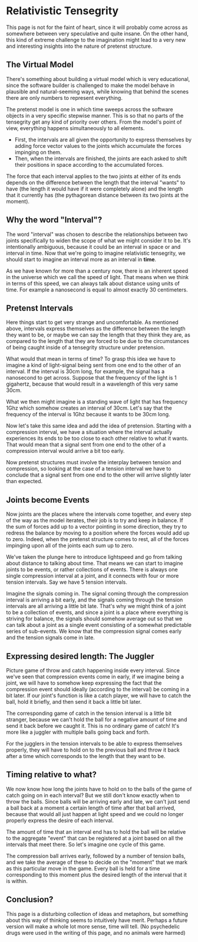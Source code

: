 # Relativistic Tensegrity

This page is not for the faint of heart, since it will probably come across as somewhere between very speculative and quite insane. On the other hand, this kind of extreme challenge to the imagination might lead to a very new and interesting insights into the nature of pretenst structure.


## The Virtual Model

There's something about building a virtual model which is very educational, since the software builder is challenged to make the model behave in plausible and natural-seeming ways, while knowing that behind the scenes there are only numbers to represent everything.

The pretenst model is one in which time sweeps across the software objects in a very specific stepwise manner. This is so that no parts of the tensegrity get any kind of priority over others. From the model's point of view, everything happens simultaneously to all elements.

* First, the intervals are all given the opportunity to express themselves by adding force vector values to the joints which accumulate the forces impinging on them. 
* Then, when the intervals are finished, the joints are each asked to shift their positions in space according to the accumulated forces.

The force that each interval applies to the two joints at either of its ends depends on the difference between the length that the interval "wants" to have (the length it would have if it were completely alone) and the length that it currently has (the pythagorean distance between its two joints at the moment).

## Why the word "Interval"?

The word "interval" was chosen to describe the relationships between two joints specifically to widen the scope of what we might consider it to be. It's intentionally ambiguous, because it could be an interval in space or and interval in time. Now that we're going to imagine relativistic tensegrity, we should start to imagine an interval more as an interval in **time**.

As we have known for more than a century now, there is an inherent speed in the universe which we call the speed of light. That means when we think in terms of this speed, we can always talk about distance using units of time. For example a nanosecond is equal to almost exactly 30 centimeters.

## Pretenst Intervals

Here things start to get very strange and uncomfortable. As mentioned above, intervals express themselves as the difference between the length they want to be, or maybe we can say the length that they think they are, as compared to the length that they are forced to be due to the circumstances of being caught inside of a tensegrity structure under pretension.

What would that mean in terms of time? To grasp this idea we have to imagine a kind of light-signal being sent from one end to the other of an interval. If the interval is 30cm long, for example, the signal has a nanosecond to get across. Suppose that the frequency of the light is 1 gigahertz, because that would result in a wavelength of this very same 30cm.

What we then might imagine is a standing wave of light that has frequency 1Ghz which somehow creates an interval of 30cm. Let's say that the frequency of the interval is 1Ghz because it wants to be 30cm long.

Now let's take this same idea and add the idea of pretension. Starting with a compression interval, we have a situation where the interval actually experiences its ends to be too close to each other relative to what it wants. That would mean that a signal sent from one end to the other of a compression interval would arrive a bit too early.

Now pretenst structures must involve the interplay between tension and compression, so looking at the case of a tension interval we have to conclude that a signal sent from one end to the other will arrive slightly later than expected.

## Joints become Events

Now joints are the places where the intervals come together, and every step of the way as the model iterates, their job is to try and keep in balance. If the sum of forces add up to a vector pointing in some direction, they try to redress the balance by moving to a position where the forces would add up to zero. Indeed, when the pretenst structure comes to rest, all of the forces impinging upon all of the joints each sum up to zero.

We've taken the plunge here to introduce lightspeed and go from talking about distance to talking about time. That means we can start to imagine joints to be events, or rather collections of events. There is always one single compression interval at a joint, and it connects with four or more tension intervals. Say we have 5 tension intervals.

Imagine the signals coming in. The signal coming through the compression interval is arriving a bit early, and the signals coming through the tension intervals are all arriving a little bit late. That's why we might think of a joint to be a collection of events, and since a joint is a place where everything is striving for balance, the signals should somehow average out so that we can talk about a joint as a single event consisting of a somewhat predictable series of sub-events. We know that the compression signal comes early and the tension signals come in late.

## Expressing desired length: The Juggler

Picture game of throw and catch happening inside every interval. Since we've seen that compression events come in early, if we imagine being a joint, we will have to somehow keep expressing the fact that the compression event should ideally (according to the interval) be coming in a bit later. If our joint's function is like a catch player, we will have to catch the ball, hold it briefly, and then send it back a little bit later.

The corresponding game of catch in the tension interval is a little bit stranger, because we can't hold the ball for a negative amount of time and send it back before we caught it. This is no ordinary game of catch! It's more like a juggler with multiple balls going back and forth.

For the jugglers in the tension intervals to be able to express themselves properly, they will have to hold on to the previous ball and throw it back after a time which corresponds to the length that they want to be. 

## Timing relative to what?

We now know how long the joints have to hold on to the balls of the game of catch going on in each interval? But we still don't know exactly when to throw the balls. Since balls will be arriving early and late, we can't just send a ball back at a moment a certain length of time after that ball arrived, because that would all just happen at light speed and we could no longer properly express the desire of each interval.

The amount of time that an interval end has to hold the ball will be relative to the aggregate "event" that can be registered at a joint based on all the intervals that meet there. So let's imagine one cycle of this game.

The compression ball arrives early, followed by a number of tension balls, and we take the average of these to decide on the "moment" that we mark as this particular move in the game. Every ball is held for a time corresponding to this moment plus the desired length of the interval that it is within.

## Conclusion?

This page is a disturbing collection of ideas and metaphors, but something about this way of thinking seems to intuitively have merit. Perhaps a future version will make a whole lot more sense, time will tell. (No psychedelic drugs were used in the writing of this page, and no animals were harmed)